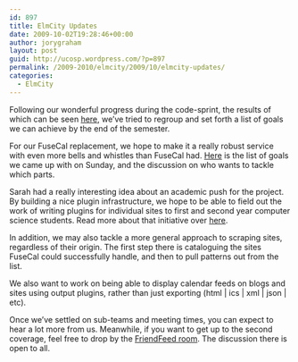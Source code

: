 ```yaml
---
id: 897
title: ElmCity Updates
date: 2009-10-02T19:28:46+00:00
author: jorygraham
layout: post
guid: http://ucosp.wordpress.com/?p=897
permalink: /2009-2010/elmcity/2009/10/elmcity-updates/
categories:
  - ElmCity
---
```

Following our wonderful progress during the code-sprint, the results of which can be seen [here](http://elmcity.cs.toronto.edu/), we&#8217;ve tried to regroup and set forth a list of goals we can achieve by the end of the semester.

For our FuseCal replacement, we hope to make it a really robust service with even more bells and whistles than FuseCal had. [Here](http://friendfeed.com/elmcity-development/cb277423/list-of-goals) is the list of goals we came up with on Sunday, and the discussion on who wants to tackle which parts.

Sarah had a really interesting idea about an academic push for the project. By building a nice plugin infrastructure, we hope to be able to field out the work of writing plugins for individual sites to first and second year computer science students. Read more about that initiative over [here](http://friendfeed.com/elmcity-development/45f74da7/academic-link-for-elmcity).

In addition, we may also tackle a more general approach to scraping sites, regardless of their origin. The first step there is cataloguing the sites FuseCal could successfully handle, and then to pull patterns out from the list.

We also want to work on being able to display calendar feeds on blogs and sites using output plugins, rather than just exporting (html | ics | xml | json | etc).

Once we&#8217;ve settled on sub-teams and meeting times, you can expect to hear a lot more from us. Meanwhile, if you want to get up to the second coverage, feel free to drop by the [FriendFeed room](http://friendfeed.com/elmcity-development). The discussion there is open to all.